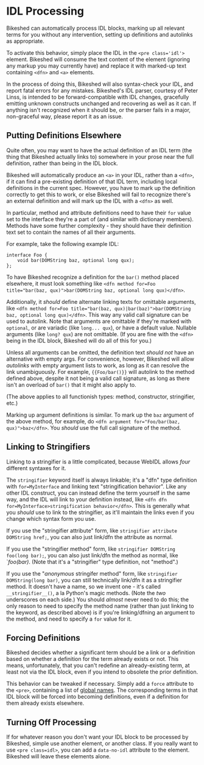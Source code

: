 IDL Processing
==============

Bikeshed can automatically process IDL blocks,
marking up all relevant terms for you without any intervention,
setting up definitions and autolinks as appropriate.

To activate this behavior,
simply place the IDL in the `<pre class='idl'>` element.
Bikeshed will consume the text content of the element
(ignoring any markup you may currently have)
and replace it with marked-up text containing `<dfn>` and `<a>` elements.

In the process of doing this, Bikeshed will also syntax-check your IDL,
and report fatal errors for any mistakes.
Bikeshed's IDL parser, courtesy of Peter Linss, is intended to be forward-compatible with IDL changes,
gracefully emitting unknown constructs unchanged and recovering as well as it can.
If anything isn't recognized when it should be,
or the parser fails in a major, non-graceful way,
please report it as an issue.

Putting Definitions Elsewhere
-----------------------------

Quite often, you may want to have the actual definition of an IDL term
(the thing that Bikeshed actually links to)
somewhere in your prose near the full definition,
rather than being in the IDL block.

Bikeshed will automatically produce an `<a>` in your IDL,
rather than a `<dfn>`,
if it can find a pre-existing definition of that IDL term,
including local definitions in the current spec.
However, you have to mark up the definition correctly to get this to work,
or else Bikeshed will fail to recognize there's an external definition
and will mark up the IDL with a `<dfn>` as well.

In particular, method and attribute definitions need to have their `for` value set to the interface they're a part of
(and similar with dictionary members).
Methods have some further complexity -
they should have their definition text set to contain the names of all their arguments.

For example, take the following example IDL:

```
interface Foo {
	void bar(DOMString baz, optional long qux);
};
```

To have Bikeshed recognize a definition for the `bar()` method placed elsewhere,
it must look something like `<dfn method for=Foo title="bar(baz, qux)">bar(DOMString baz, optional long qux)</dfn>`.

Additionally, it *should* define alternate linking texts for omittable arguments,
like `<dfn method for=Foo title="bar(baz, qux)|bar(baz)">bar(DOMString baz, optional long qux)</dfn>`.
This way any valid call signature can be used to autolink.
Note that arguments are omittable if they're marked with `optional`, or are variadic (like `long... qux`), or have a default value.
Nullable arguments (like `long? qux`) are not omittable.
(If you are fine with the `<dfn>` being in the IDL block,
Bikeshed will do all of this for you.)

Unless all arguments can be omitted, the definition text *should not* have an alternative with empty args.
For convenience, however, Bikeshed will allow *autolinks* with empty argument lists to work,
as long as it can resolve the link unambiguously.
For example, `{{Foo/bar()}}` will autolink to the method defined above,
despite it not being a valid call signature,
as long as there isn't an overload of `bar()` that it might also apply to.

(The above applies to all functionish types: method, constructor, stringifier, etc.)

Marking up argument definitions is similar.
To mark up the `baz` argument of the above method, for example,
do `<dfn argument for="Foo/bar(baz, qux)">baz</dfn>`.
You *should* use the full call signature of the method.

Linking to Stringifiers
-----------------------

Linking to a stringifier is a little complicated,
because WebIDL allows *four* different syntaxes for it.

The `stringifier` keyword itself is always linkable;
it's a "dfn" type definition with `for=MyInterface`
and linking text "stringification behavior".
Like any other IDL construct,
you can instead define the term yourself in the same way,
and the IDL will link to your definition instead,
like `<dfn dfn for=MyInterface>stringification behavior</dfn>`.
This is generally what you *should* use to link to the stringifier,
as it'll maintain the links even if you change which syntax form you use.

If you use the "stringifier attribute" form,
like `stringifier attribute DOMString href;`,
you can also just link/dfn the attribute as normal.

If you use the "stringifier method" form,
like `stringifier DOMString foo(long bar);`,
you can also just link/dfn the method as normal,
like `<dfn stringifier for=MyInterface>foo(bar)</dfn>.
(Note that it's a "stringifier" type definition,
not "method".)

If you use the "*anonymous* stringifer method" form,
like `stringifier DOMString(long bar)`,
you can still technically link/dfn it as a stringifier method.
It doesn't have a name, so we invent one -
it's called `__stringifier__()`, a la Python's magic methods.
(Note the *two* underscores on each side.)
You should *almost* never need to do this;
the only reason to need to specify the method name
(rather than just linking to the keyword, as described above)
is if you're linking/dfning an argument to the method,
and need to specify a `for` value for it.



Forcing Definitions
-------------------

Bikeshed decides whether a significant term should be a link or a definition
based on whether a definition for the term already exists or not.
This means, unfortunately, that you can't redefine an already-existing term,
at least not via the IDL block,
even if you intend to obsolete the prior definition.

This behavior can be tweaked if necessary.
Simply add a `force` attribute to the `<pre>`,
containing a list of [global names](global-names.md).
The corresponding terms in that IDL block will be forced into becoming definitions,
even if a definition for them already exists elsewhere.

Turning Off Processing
----------------------

If for whatever reason you don't want your IDL block to be processed by Bikeshed,
simple use another element, or another class.
If you really want to use `<pre class=idl>`,
you can add a `data-no-idl` attribute to the element.
Bikeshed will leave these elements alone.
